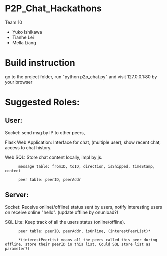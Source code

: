 # P2P_Chat_Hackathons
Team 10
- Yuko Ishikawa
- Tianhe Lei
- Mella Liang

# Build instruction

go to the project folder, run "python p2p_chat.py" and visit 127.0.0.1:80 by your browser

# Suggested Roles:

## User:

Socket: send msg by IP to other peers,

Flask Web Application: Interface for chat, (multiple user), show recent chat, access to chat history.

Web SQL: Store chat content locally, impl by js.

          message table: fromID, toID, direction, isShipped, timeStamp,  content
          
          peer table: peerID, peerAddr

## Server:

Socket: Receive online(/offline) status sent by users, notify interesting users on receive online "hello". (update offline by onunload?)

SQL Lite: Keep track of all the users status (online/offline).
   
          peer table: peerID, peerAddr, isOnline, (interestPeerList)*
          
          *(interestPeerList means all the peers called this peer during offline, store their peerID in this list. Could SQL store list as parameter?)
